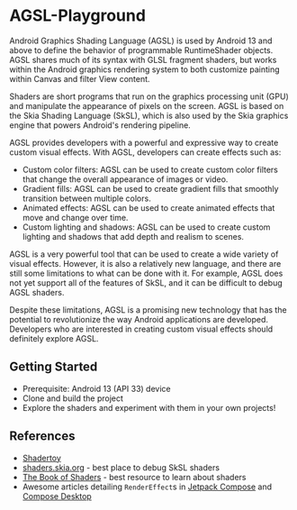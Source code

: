 # AGSL-Playground
Android Graphics Shading Language (AGSL) is used by Android 13 and above to define the behavior of programmable RuntimeShader objects. AGSL shares much of its syntax with GLSL fragment shaders, but works within the Android graphics rendering system to both customize painting within Canvas and filter View content.

Shaders are short programs that run on the graphics processing unit (GPU) and manipulate the appearance of pixels on the screen. AGSL is based on the Skia Shading Language (SkSL), which is also used by the Skia graphics engine that powers Android's rendering pipeline.

AGSL provides developers with a powerful and expressive way to create custom visual effects. With AGSL, developers can create effects such as:

 - Custom color filters: AGSL can be used to create custom color filters that change the overall appearance of images or video.
 - Gradient fills: AGSL can be used to create gradient fills that smoothly transition between multiple colors.
 - Animated effects: AGSL can be used to create animated effects that move and change over time.
 - Custom lighting and shadows: AGSL can be used to create custom lighting and shadows that add depth and realism to scenes.

AGSL is a very powerful tool that can be used to create a wide variety of visual effects. However, it is also a relatively new language, and there are still some limitations to what can be done with it. For example, AGSL does not yet support all of the features of SkSL, and it can be difficult to debug AGSL shaders.

Despite these limitations, AGSL is a promising new technology that has the potential to revolutionize the way Android applications are developed. Developers who are interested in creating custom visual effects should definitely explore AGSL.

## Getting Started

- Prerequisite: Android 13 (API 33) device
- Clone and build the project
- Explore the shaders and experiment with them in your own projects!

## References

- [Shadertoy](https://www.shadertoy.com/)
- [shaders.skia.org](https://shaders.skia.org/) - best place to debug SkSL shaders
- [The Book of Shaders](https://thebookofshaders.com/) - best resource to learn about shaders
- Awesome articles detailing `RenderEffect`s in [Jetpack Compose](https://medium.com/androiddevelopers/making-jellyfish-move-in-compose-animating-imagevectors-and-applying-agsl-rendereffects-3666596a8888) and [Compose Desktop](https://www.pushing-pixels.org/2022/04/09/shader-based-render-effects-in-compose-desktop-with-skia.html)

